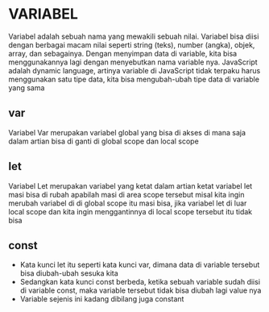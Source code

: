 # VARIABEL
Variabel adalah sebuah nama yang mewakili sebuah nilai. Variabel bisa diisi dengan berbagai macam nilai seperti string (teks), number (angka), objek, array, dan sebagainya. Dengan menyimpan data di variable, kita bisa menggunakannya lagi dengan menyebutkan nama variable nya. JavaScript adalah dynamic language, artinya variable di JavaScript tidak terpaku harus menggunakan satu tipe data, kita bisa mengubah-ubah tipe data di variable yang sama

## var
Variabel Var merupakan variabel global yang bisa di akses di mana saja dalam artian bisa di ganti di global scope dan local scope

## let
Variabel Let merupakan variabel yang ketat dalam artian ketat variabel let masi bisa di rubah apabilah masi di area scope tersebut misal kita ingin merubah variabel di di global scope itu masi bisa, jika variabel let di luar local scope dan kita ingin menggantinnya di local scope tersebut itu tidak bisa

## const
- Kata kunci let itu seperti kata kunci var, dimana data di variable tersebut bisa diubah-ubah sesuka kita
- Sedangkan kata kunci const berbeda, ketika sebuah variable sudah diisi di variable const, maka variable tersebut tidak bisa diubah lagi value nya
- Variable sejenis ini kadang dibilang juga constant